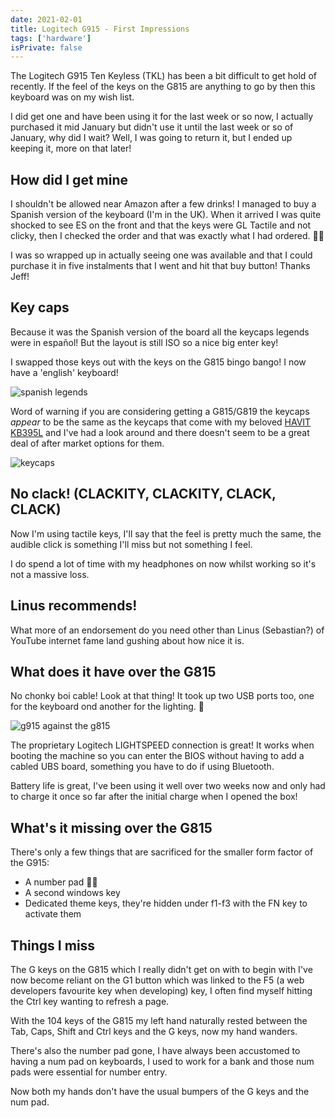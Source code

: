 ```yaml
---
date: 2021-02-01
title: Logitech G915 - First Impressions
tags: ['hardware']
isPrivate: false
---
```


<script>
  import { YouTube } from 'sveltekit-embed'
</script>

The Logitech G915 Ten Keyless (TKL) has been a bit difficult to get
hold of recently. If the feel of the keys on the G815 are anything to
go by then this keyboard was on my wish list.

I did get one and have been using it for the last week or so now, I
actually purchased it mid January but didn't use it until the last
week or so of January, why did I wait? Well, I was going to return it,
but I ended up keeping it, more on that later!

## How did I get mine

I shouldn't be allowed near Amazon after a few drinks! I managed to
buy a Spanish version of the keyboard (I'm in the UK). When it arrived
I was quite shocked to see ES on the front and that the keys were GL
Tactile and not clicky, then I checked the order and that was exactly
what I had ordered. 🤦‍♀️

<!-- cSpell:ignore clicky -->

I was so wrapped up in actually seeing one was available and that I
could purchase it in five instalments that I went and hit that buy
button! Thanks Jeff!

## Key caps

Because it was the Spanish version of the board all the keycaps
legends were in español! But the layout is still ISO so a nice big
enter key!

<!-- cSpell:ignore bango -->

I swapped those keys out with the keys on the G815 bingo bango! I now
have a 'english' keyboard!

![spanish legends]

Word of warning if you are considering getting a G815/G819 the keycaps
_appear_ to be the same as the keycaps that come with my beloved
[HAVIT KB395L] and I've had a look around and there doesn't seem to be
a great deal of after market options for them.

![keycaps]

<!-- cSpell:ignore CLACKITY -->

## No clack! (CLACKITY, CLACKITY, CLACK, CLACK)

Now I'm using tactile keys, I'll say that the feel is pretty much the
same, the audible click is something I'll miss but not something I
feel.

I do spend a lot of time with my headphones on now whilst working so
it's not a massive loss.

## Linus recommends!

What more of an endorsement do you need other than Linus (Sebastian?)
of YouTube internet fame land gushing about how nice it is.

<YouTube youTubeId="-rBV4I_LWhg" />

## What does it have over the G815

<!-- cSpell:ignore chonky,LIGHTSPEED -->

No chonky boi cable! Look at that thing! It took up two USB ports too,
one for the keyboard ond another for the lighting. 😬

![g915 against the g815]

The proprietary Logitech LIGHTSPEED connection is great! It works when
booting the machine so you can enter the BIOS without having to add a
cabled UBS board, something you have to do if using Bluetooth.

Battery life is great, I've been using it well over two weeks now and
only had to charge it once so far after the initial charge when I
opened the box!

## What's it missing over the G815

There's only a few things that are sacrificed for the smaller form
factor of the G915:

- A number pad 🤦‍♀️
- A second windows key
- Dedicated theme keys, they're hidden under f1-f3 with the FN key to
  activate them

## Things I miss

The G keys on the G815 which I really didn't get on with to begin with
I've now become reliant on the G1 button which was linked to the F5 (a
web developers favourite key when developing) key, I often find myself
hitting the Ctrl key wanting to refresh a page.

With the 104 keys of the G815 my left hand naturally rested between
the Tab, Caps, Shift and Ctrl keys and the G keys, now my hand
wanders.

There's also the number pad gone, I have always been accustomed to
having a num pad on keyboards, I used to work for a bank and those num
pads were essential for number entry.

Now both my hands don't have the usual bumpers of the G keys and the
num pad.

<!-- Links -->

[logitech g815]: https://scottspence.com/posts/logitech-g815/
[havit kb395l]: https://www.amazon.co.uk/gp/product/B0767YQQTQ

<!-- Images -->

[spanish legends]:
  https://res.cloudinary.com/defkmsrpw/image/upload/q_auto,f_auto/v1615188902/scottspence.com/spanish-legends-2c9ffb19704555e761d1d2d83ffe7a33.jpg
[keycaps]:
  https://res.cloudinary.com/defkmsrpw/image/upload/q_auto,f_auto/v1614858540/scottspence.com/keycaps-d4f3e414fa34853047761ab600d9bebf.jpg
[g915 against the g815]:
  https://res.cloudinary.com/defkmsrpw/image/upload/q_auto,f_auto/v1615238186/scottspence.com/chonka-cable-af6436ccf3dfc4d4654c0305367b3b67.jpg
